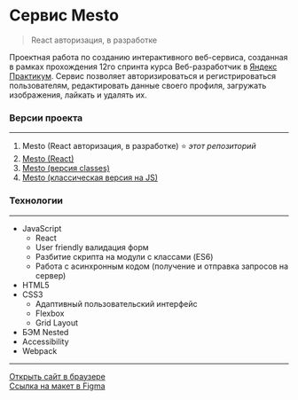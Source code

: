 # **Cервис Mesto**
> React авторизация, в разработке

Проектная работа по созданию интерактивного веб-сервиса, созданная в рамках прохождения 12го спринта курса Веб-разработчик в [Яндекс Практикум](https://practicum.yandex.ru "сервис онлайн-образования"). Сервис позволяет авторизироваться и регистрироваться пользователям, редактировать данные своего профиля, загружать изображения, лайкать и удалять их.

### **Версии проекта**
***
1. Mesto (React авторизация, в разработке) :star: *этот репозиторий*
2. [Mesto (React)](https://github.com/romankrivopalov/mesto-react)
3. [Mesto (версия classes)](https://github.com/romankrivopalov/mesto)
4. [Mesto (классическая версия на JS)](https://github.com/romankrivopalov/mesto-classic)

### **Технологии**
***
* JavaScript
  * React
  * User friendly валидация форм
  * Разбитие скрипта на модули с классами (ES6)
  * Работа с асинхронным кодом (получение и отправка запросов на сервер)
* HTML5
* CSS3
  * Адаптивный пользовательский интерфейс
  * Flexbox
  * Grid Layout
* БЭМ Nested
* Accessibility
* Webpack

***
[Открыть сайт в браузере](https://romankrivopalov.github.io/mesto-react/)\
[Ссылка на макет в Figma](https://www.figma.com/file/2cn9N9jSkmxD84oJik7xL7/JavaScript.-Sprint-4?node-id=0%3A1)
